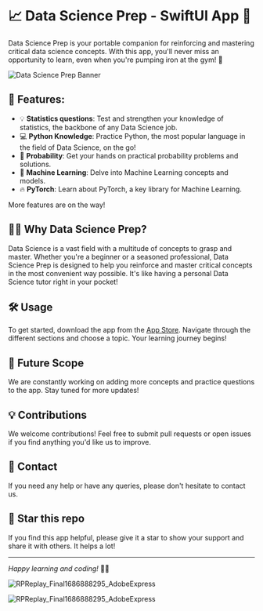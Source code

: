 # 📈 Data Science Prep - SwiftUI App 🚀

Data Science Prep is your portable companion for reinforcing and mastering critical data science concepts. With this app, you'll never miss an opportunity to learn, even when you're pumping iron at the gym! 💪

![Data Science Prep Banner](BannerLinkHere)

## 🎯 Features:

- 💡 **Statistics questions**: Test and strengthen your knowledge of statistics, the backbone of any Data Science job.
- 💻 **Python Knowledge**: Practice Python, the most popular language in the field of Data Science, on the go!
- 🎲 **Probability**: Get your hands on practical probability problems and solutions.
- 🤖 **Machine Learning**: Delve into Machine Learning concepts and models.
- 🔥 **PyTorch**: Learn about PyTorch, a key library for Machine Learning.

More features are on the way!

## 🏋️‍♂️ Why Data Science Prep?

Data Science is a vast field with a multitude of concepts to grasp and master. Whether you're a beginner or a seasoned professional, Data Science Prep is designed to help you reinforce and master critical concepts in the most convenient way possible. It's like having a personal Data Science tutor right in your pocket!

## 🛠 Usage

To get started, download the app from the [App Store](AppStoreLinkHere). Navigate through the different sections and choose a topic. Your learning journey begins!

## 🧪 Future Scope

We are constantly working on adding more concepts and practice questions to the app. Stay tuned for more updates!

## 💡 Contributions

We welcome contributions! Feel free to submit pull requests or open issues if you find anything you'd like us to improve.

## 💌 Contact

If you need any help or have any queries, please don't hesitate to contact us.

## 🌟 Star this repo

If you find this app helpful, please give it a star to show your support and share it with others. It helps a lot!

---

*Happy learning and coding!* 👨‍💻


![RPReplay_Final1686888295_AdobeExpress](https://github.com/nickhward/DataSciencePrep/blob/main/gifs/RPReplay_Final1686887947_MP4_AdobeExpress.gif)

![RPReplay_Final1686888295_AdobeExpress](https://github.com/nickhward/DataSciencePrep/blob/main/gifs/RPReplay_Final1686888295_AdobeExpress.gif)
